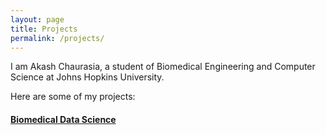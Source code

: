 ```yaml
---
layout: page
title: Projects
permalink: /projects/
---
```


I am Akash Chaurasia, a student of Biomedical Engineering and Computer Science at Johns Hopkins University.

Here are some of my projects:

#### [Biomedical Data Science](github.com/akashc1/projects/tree/master/data-science)

